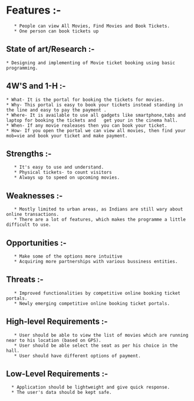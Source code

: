 # Features :-
     
       * People can view All Movies, Find Movies and Book Tickets.
       * One person can book tickets up

## State of art/Research :-
     
    * Designing and implementing of Movie ticket booking using basic programming.

## 4W'S and 1-H :-
    
    * What- It is the portal for booking the tickets for movies.
    * Why- This portal is easy to book your tickets instead standing in the line and easy to pay the payment .
    * Where- It is available to use all gadgets like smartphone,tabs and laptop for booking the tickets and   get your in the cinema hall. 
    * When- If any movie realeases then you can book your ticket.
    * How- If you open the portal we can view all movies, then find your mob=vie and book your ticket and make payment. 

## Strengths :-
       * It's easy to use and understand.
       * Physical tickets- to count visitors
       * Always up to speed on upcoming movies.

## Weaknesses :-
       * Mostly limited to urban areas, as Indians are still wary about online transactions.
       * There are a lot of features, which makes the programme a little difficult to use.

## Opportunities :-
       * Make some of the options more intuitive
       * Acquiring more partnerships with various bussiness entities.

## Threats :- 
       * Improved functionalities by competitive online booking ticket portals.
       * Newly emerging competitive online booking ticket portals.

## High-level Requirements :-

       * User should be able to view the list of movies which are running near to his location (based on GPS).
       * User should be able select the seat as per his choice in the hall.
       * User should have different options of payment.

## Low-Level Requirements :-

      * Application should be lightweight and give quick response.
      * The user's data should be kept safe.
 
